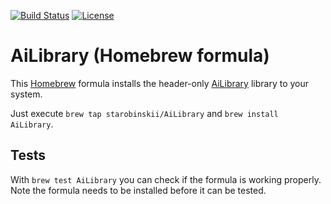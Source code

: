[![Build Status](https://travis-ci.org/starobinskii/homebrew-AiLibrary.svg?branch=master)](https://travis-ci.org/starobinskii/homebrew-AiLibrary)
[![License](https://img.shields.io/github/license/starobinskii/homebrew-AiLibrary.svg)](https://github.com/starobinskii/homebrew-AiLibrary/blob/master/LICENSE)

# AiLibrary (Homebrew formula)

This [Homebrew](http://brew.sh) formula installs the header-only [AiLibrary](https://github.com/starobinskii/AiLibrary) library to your system.

Just execute `brew tap starobinskii/AiLibrary` and `brew install AiLibrary`.

## Tests

With `brew test AiLibrary` you can check if the formula is working properly. Note the formula needs to be installed before it can be tested.